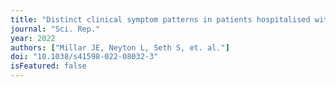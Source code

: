 ```yaml
---
title: "Distinct clinical symptom patterns in patients hospitalised with COVID-19 in an analysis of 59,011 patients in the ISARIC-4C study."
journal: "Sci. Rep."
year: 2022
authors: ["Millar JE, Neyton L, Seth S, et. al."]
doi: "10.1038/s41598-022-08032-3"
isFeatured: false
---
```

